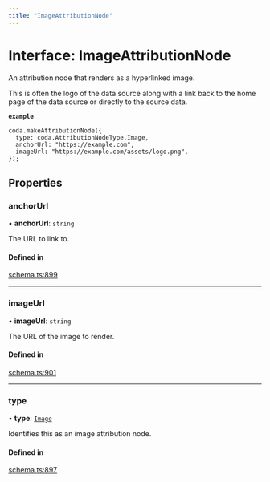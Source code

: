 ```yaml
---
title: "ImageAttributionNode"
---
```

# Interface: ImageAttributionNode

An attribution node that renders as a hyperlinked image.

This is often the logo of the data source along with a link back to the home page
of the data source or directly to the source data.

**`example`**
```
coda.makeAttributionNode({
  type: coda.AttributionNodeType.Image,
  anchorUrl: "https://example.com",
  imageUrl: "https://example.com/assets/logo.png",
});
```

## Properties

### anchorUrl

• **anchorUrl**: `string`

The URL to link to.

#### Defined in

[schema.ts:899](https://github.com/coda/packs-sdk/blob/main/schema.ts#L899)

___

### imageUrl

• **imageUrl**: `string`

The URL of the image to render.

#### Defined in

[schema.ts:901](https://github.com/coda/packs-sdk/blob/main/schema.ts#L901)

___

### type

• **type**: [`Image`](../enums/AttributionNodeType.md#image)

Identifies this as an image attribution node.

#### Defined in

[schema.ts:897](https://github.com/coda/packs-sdk/blob/main/schema.ts#L897)
